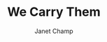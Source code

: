 ---
title: We Carry Them
layout: video
video_source: hockey_dc.mp4
author: Janet Champ
home: yes
credits:
  - Chris Milk, Director
  - Janet Champ, Creative Director/Writer
---